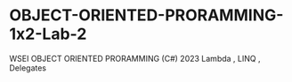 # OBJECT-ORIENTED-PRORAMMING-1x2-Lab-2
WSEI OBJECT ORIENTED PRORAMMING (C#) 2023
Lambda , LINQ , Delegates
